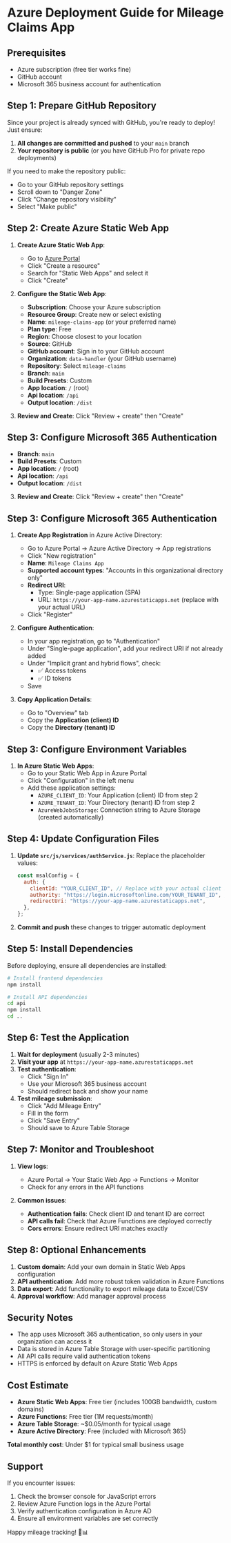 # Azure Deployment Guide for Mileage Claims App

## Prerequisites

- Azure subscription (free tier works fine)
- GitHub account
- Microsoft 365 business account for authentication

## Step 1: Prepare GitHub Repository

Since your project is already synced with GitHub, you're ready to deploy! Just ensure:

1. **All changes are committed and pushed** to your `main` branch
2. **Your repository is public** (or you have GitHub Pro for private repo deployments)

If you need to make the repository public:

- Go to your GitHub repository settings
- Scroll down to "Danger Zone"
- Click "Change repository visibility"
- Select "Make public"

## Step 2: Create Azure Static Web App

1. **Create Azure Static Web App**:
   - Go to [Azure Portal](https://portal.azure.com)
   - Click "Create a resource"
   - Search for "Static Web Apps" and select it
   - Click "Create"

2. **Configure the Static Web App**:
   - **Subscription**: Choose your Azure subscription
   - **Resource Group**: Create new or select existing
   - **Name**: `mileage-claims-app` (or your preferred name)
   - **Plan type**: Free
   - **Region**: Choose closest to your location
   - **Source**: GitHub
   - **GitHub account**: Sign in to your GitHub account
   - **Organization**: `data-handler` (your GitHub username)
   - **Repository**: Select `mileage-claims`
   - **Branch**: `main`
   - **Build Presets**: Custom
   - **App location**: `/` (root)
   - **Api location**: `/api`
   - **Output location**: `/dist`

3. **Review and Create**: Click "Review + create" then "Create"

## Step 3: Configure Microsoft 365 Authentication
   - **Branch**: `main`
   - **Build Presets**: Custom
   - **App location**: `/` (root)
   - **Api location**: `/api`
   - **Output location**: `/dist`

3. **Review and Create**: Click "Review + create" then "Create"

## Step 3: Configure Microsoft 365 Authentication

1. **Create App Registration** in Azure Active Directory:

   - Go to Azure Portal → Azure Active Directory → App registrations
   - Click "New registration"
   - **Name**: `Mileage Claims App`
   - **Supported account types**: "Accounts in this organizational directory only"
   - **Redirect URI**:
     - Type: Single-page application (SPA)
     - URL: `https://your-app-name.azurestaticapps.net` (replace with your actual URL)
   - Click "Register"

2. **Configure Authentication**:

   - In your app registration, go to "Authentication"
   - Under "Single-page application", add your redirect URI if not already added
   - Under "Implicit grant and hybrid flows", check:
     - ✅ Access tokens
     - ✅ ID tokens
   - Save

3. **Copy Application Details**:
   - Go to "Overview" tab
   - Copy the **Application (client) ID**
   - Copy the **Directory (tenant) ID**

## Step 3: Configure Environment Variables

1. **In Azure Static Web Apps**:
   - Go to your Static Web App in Azure Portal
   - Click "Configuration" in the left menu
   - Add these application settings:
     - `AZURE_CLIENT_ID`: Your Application (client) ID from step 2
     - `AZURE_TENANT_ID`: Your Directory (tenant) ID from step 2
     - `AzureWebJobsStorage`: Connection string to Azure Storage (created automatically)

## Step 4: Update Configuration Files

1. **Update `src/js/services/authService.js`**:
   Replace the placeholder values:

   ```javascript
   const msalConfig = {
     auth: {
       clientId: "YOUR_CLIENT_ID", // Replace with your actual client ID
       authority: "https://login.microsoftonline.com/YOUR_TENANT_ID", // Replace with your tenant ID
       redirectUri: "https://your-app-name.azurestaticapps.net",
     },
   };
   ```

2. **Commit and push** these changes to trigger automatic deployment

## Step 5: Install Dependencies

Before deploying, ensure all dependencies are installed:

```bash
# Install frontend dependencies
npm install

# Install API dependencies
cd api
npm install
cd ..
```

## Step 6: Test the Application

1. **Wait for deployment** (usually 2-3 minutes)
2. **Visit your app** at `https://your-app-name.azurestaticapps.net`
3. **Test authentication**:
   - Click "Sign In"
   - Use your Microsoft 365 business account
   - Should redirect back and show your name
4. **Test mileage submission**:
   - Click "Add Mileage Entry"
   - Fill in the form
   - Click "Save Entry"
   - Should save to Azure Table Storage

## Step 7: Monitor and Troubleshoot

1. **View logs**:

   - Azure Portal → Your Static Web App → Functions → Monitor
   - Check for any errors in the API functions

2. **Common issues**:
   - **Authentication fails**: Check client ID and tenant ID are correct
   - **API calls fail**: Check that Azure Functions are deployed correctly
   - **Cors errors**: Ensure redirect URI matches exactly

## Step 8: Optional Enhancements

1. **Custom domain**: Add your own domain in Static Web Apps configuration
2. **API authentication**: Add more robust token validation in Azure Functions
3. **Data export**: Add functionality to export mileage data to Excel/CSV
4. **Approval workflow**: Add manager approval process

## Security Notes

- The app uses Microsoft 365 authentication, so only users in your organization can access it
- Data is stored in Azure Table Storage with user-specific partitioning
- All API calls require valid authentication tokens
- HTTPS is enforced by default on Azure Static Web Apps

## Cost Estimate

- **Azure Static Web Apps**: Free tier (includes 100GB bandwidth, custom domains)
- **Azure Functions**: Free tier (1M requests/month)
- **Azure Table Storage**: ~$0.05/month for typical usage
- **Azure Active Directory**: Free (included with Microsoft 365)

**Total monthly cost**: Under $1 for typical small business usage

## Support

If you encounter issues:

1. Check the browser console for JavaScript errors
2. Review Azure Function logs in the Azure Portal
3. Verify authentication configuration in Azure AD
4. Ensure all environment variables are set correctly

Happy mileage tracking! 🚗📊
